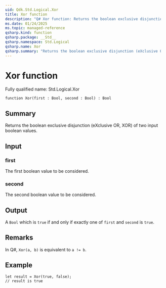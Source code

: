 ```yaml
---
uid: Qdk.Std.Logical.Xor
title: Xor function
description: "Q# Xor function: Returns the boolean exclusive disjunction (eXclusive OR, XOR) of two input boolean values."
ms.date: 01/24/2025
ms.topic: managed-reference
qsharp.kind: function
qsharp.package: __Std__
qsharp.namespace: Std.Logical
qsharp.name: Xor
qsharp.summary: "Returns the boolean exclusive disjunction (eXclusive OR, XOR) of two input boolean values."
---
```


# Xor function

Fully qualified name: Std.Logical.Xor

```qsharp
function Xor(first : Bool, second : Bool) : Bool
```

## Summary
Returns the boolean exclusive disjunction (eXclusive OR, XOR)
of two input boolean values.

## Input
### first
The first boolean value to be considered.

### second
The second boolean value to be considered.

## Output
A `Bool` which is `true` if and only if exactly one of `first` and `second` is `true`.

## Remarks
In Q#, `Xor(a, b)` is equivalent to `a != b`.

## Example
```qsharp
let result = Xor(true, false);
// result is true
```
